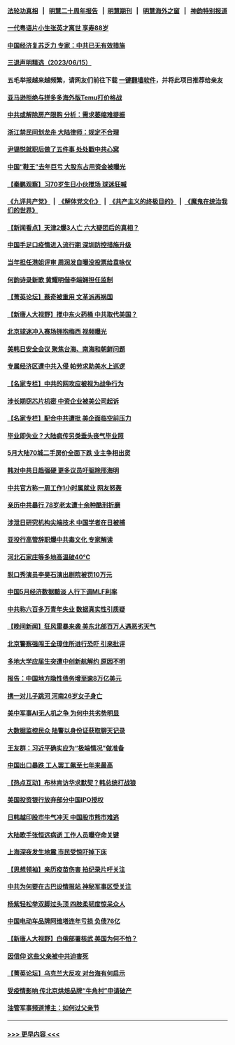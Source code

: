 #### [法轮功真相](https://github.com/gfw-breaker/truth/blob/master/README.md?t=0) &nbsp;&nbsp;|&nbsp;&nbsp; [明慧二十周年报告](https://github.com/gfw-breaker/mh-reports/blob/master/README.md?t=0) &nbsp;&nbsp;|&nbsp;&nbsp;[明慧期刊](https://github.com/gfw-breaker/mh-qikan) &nbsp;&nbsp;|&nbsp;&nbsp; [明慧海外之窗](https://github.com/gfw-breaker/mh-news/blob/master/README.md?t=0) &nbsp;&nbsp;|&nbsp;&nbsp; [神韵特别报道](https://github.com/gfw-breaker/mh-news/blob/master/shenyun.md?t=0)
#### [一代粤语片小生张英才离世 享寿88岁](../pages/nsc413/n14016992.md?t=06161543) 
#### [中国经济复苏乏力 专家：中共已无有效措施](../pages/nsc413/n14016802.md?t=06161543) 
#### [三退声明精选（2023/06/15）](../pages/nsc413/n14017091.md?t=06161543) 
#### 五毛举报越来越频繁，请网友们前往下载 [一键翻墙软件](https://github.com/gfw-breaker/ssr-accounts)，并将此项目推荐给亲友
#### [亚马逊拒绝与拼多多海外版Temu打价格战](../pages/nsc413/n14017047.md?t=06161543) 
#### [中共或解除房产限购 分析：需求萎缩难提振](../pages/nsc413/n14017081.md?t=06161543) 
#### [浙江禁民间划龙舟 大陆律师：规定不合理](../pages/nsc413/n14016855.md?t=06161543) 
#### [尹锡悦就职后做了五件事 处处戳中共心窝](../pages/nsc413/n14016954.md?t=06161543) 
#### [中国“鞋王”去年巨亏 大股东占用资金被曝光](../pages/nsc413/n14016971.md?t=06161543) 
#### [【秦鹏观察】习70岁生日小伙搅场 球迷狂喊](../pages/nsc413/n14016991.md?t=06161543) 
#### [《九评共产党》](https://github.com/begood0513/9ping.md/blob/master/README.md) &nbsp;|&nbsp; [《解体党文化》](../../../../jtdwh.md/blob/master/README.md)  &nbsp;|&nbsp; [《共产主义的终极目的》](../../../../gczydzjmd.md/blob/master/README.md) &nbsp;|&nbsp; [《魔鬼在统治我们的世界》](../../../../mgztzwmdsj.md/blob/master/README.md) 
#### [【新闻看点】天津2爆3人亡 六大疑团后的真相？](../pages/nsc413/n14016974.md?t=06161543) 
#### [中国手足口疫情进入流行期 深圳防控措施升级](../pages/nsc413/n14016980.md?t=06161543) 
#### [当年担任港姐评审 周润发自曝没投票给袁咏仪](../pages/nsc413/n14016932.md?t=06161543) 
#### [何韵诗录新歌 黄耀明偕李端娴担任监制](../pages/nsc413/n14016977.md?t=06161543) 
#### [【菁英论坛】蔡奇被重用 文革派再祸国](../pages/nsc413/n14016984.md?t=06161543) 
#### [【新唐人大视野】搅中东火药桶 中共取代美国？](../pages/nsc413/n14016906.md?t=06161543) 
#### [北京球迷冲入赛场拥抱梅西 视频曝光](../pages/nsc413/n14016933.md?t=06161543) 
#### [美韩日安全会议 聚焦台海、南海和朝鲜问题](../pages/nsc413/n14016749.md?t=06161543) 
#### [专属经济区遭中共入侵 帕劳求助美水上巡逻](../pages/nsc413/n14016873.md?t=06161543) 
#### [【名家专栏】中共的网攻应被视为战争行为](../pages/nsc413/n14016740.md?t=06161543) 
#### [涉长期窃芯片机密 中资企业被美公司起诉](../pages/nsc413/n14016854.md?t=06161543) 
#### [【名家专栏】配合中共遭批 美企面临空前压力](../pages/nsc413/n14016707.md?t=06161543) 
#### [毕业即失业？大陆疯传另类垂头丧气毕业照](../pages/nsc413/n14016870.md?t=06161543) 
#### [5月大陆70城二手房价全面下跌 业主争相出货](../pages/nsc413/n14016555.md?t=06161543) 
#### [韩对中共日趋强硬 更多议员吁驱除邢海明](../pages/nsc413/n14016888.md?t=06161543) 
#### [中共官方称一周工作1小时属就业 网友怒轰](../pages/nsc413/n14016683.md?t=06161543) 
#### [亲历中共暴行 78岁老太遭十余种酷刑折磨](../pages/nsc413/n14016167.md?t=06161543) 
#### [涉泄日研究机构尖端技术 中国学者在日被捕](../pages/nsc413/n14016673.md?t=06161543) 
#### [亚投行高管辞职爆中共毒文化 专家解读](../pages/nsc413/n14016607.md?t=06161543) 
#### [河北石家庄等多地高温破40℃](../pages/nsc413/n14016616.md?t=06161543) 
#### [脱口秀演员李昊石演出剧院被罚10万元](../pages/nsc413/n14016644.md?t=06161543) 
#### [中国5月经济数据黯淡 人行下调MLF利率](../pages/nsc413/n14016538.md?t=06161543) 
#### [中共称六百多万青年失业 数据真实性引质疑](../pages/nsc413/n14016491.md?t=06161543) 
#### [【晚间新闻】狂风雷暴来袭 美东北部百万人遇恶劣天气](../pages/nsc413/n14016559.md?t=06161543) 
#### [北京警察强闯王全璋住所进行恐吓 引来批评](../pages/nsc413/n14015259.md?t=06161543) 
#### [多地大学应届生突遭中创新航解约 原因不明](../pages/nsc413/n14016440.md?t=06161543) 
#### [报告：中国地方隐性债务增至逾8万亿美元](../pages/nsc413/n14016470.md?t=06161543) 
#### [携一对儿子跳河 河南26岁女子身亡](../pages/nsc413/n14016393.md?t=06161543) 
#### [美中军事AI无人机之争 为何中共劣势明显](../pages/nsc413/n14015617.md?t=06161543) 
#### [大数据监控民众 陆警以身份证获取聊天记录](../pages/nsc413/n14016384.md?t=06161543) 
#### [王友群：习近平确实应为“极端情况”做准备](../pages/nsc413/n14016235.md?t=06161543) 
#### [中国出口暴跌 工人罢工飙至七年来最高](../pages/nsc413/n14016379.md?t=06161543) 
#### [【热点互动】布林肯访华求默契？韩总统打战狼](../pages/nsc413/n14016273.md?t=06161543) 
#### [美国投资银行放弃部分中国IPO授权](../pages/nsc413/n14016285.md?t=06161543) 
#### [日韩越印股市牛气冲天 中国股市熊市难逃](../pages/nsc413/n14016452.md?t=06161543) 
#### [大陆歌手张恒远病逝 工作人员曝夺命关键](../pages/nsc413/n14016295.md?t=06161543) 
#### [上海深夜发生地震 市民受惊吓掉下床](../pages/nsc413/n14016341.md?t=06161543) 
#### [【思想领袖】亲历疫苗伤害 拍纪录片吁关注](../pages/nsc413/n13992488.md?t=06161543) 
#### [中共为何要在古巴设情报站 神秘军事区受关注](../pages/nsc413/n14016258.md?t=06161543) 
#### [杨紫轻松举双脚过头顶 四肢柔韧度惊呆众人](../pages/nsc413/n14016257.md?t=06161543) 
#### [中国电动车品牌阿维塔连年亏损 负债76亿](../pages/nsc413/n14016277.md?t=06161543) 
#### [【新唐人大视野】白俄部署核武 美国为何不怕？](../pages/nsc413/n14016264.md?t=06161543) 
#### [因信仰 这些父亲被中共迫害死](../pages/nsc413/n14015381.md?t=06161543) 
#### [【菁英论坛】乌克兰大反攻 对台海有何启示](../pages/nsc413/n14016176.md?t=06161543) 
#### [受疫情影响 传北京烘焙品牌“牛角村”申请破产](../pages/nsc413/n14016256.md?t=06161543) 
#### [油管军事频道博主：如何过父亲节](../pages/nsc413/n14016241.md?t=06161543) 

----
#### [ >>> 更早内容 <<< ](../indexes/nsc413-earlier.md)
